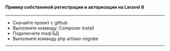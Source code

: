 #### Пример собcтвенной регистрации и авторизации на Laravel 8
____

* Скачайте проект с github
* Выполните команду: Composer install
* Подключите msql БД
* Выполните команду php artisan migrate

____








